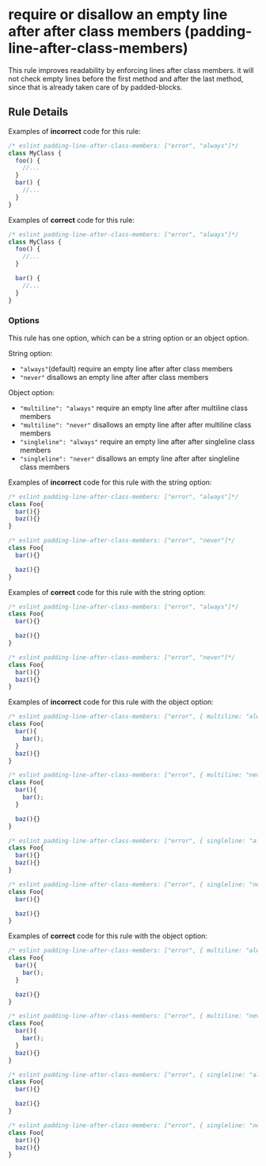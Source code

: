 # require or disallow an empty line after after class members (padding-line-after-class-members)

This rule improves readability by enforcing lines after class members. it will not check empty lines before the first method and after the last method, since that is already taken care of by padded-blocks.

## Rule Details

Examples of **incorrect** code for this rule:

```js
/* eslint padding-line-after-class-members: ["error", "always"]*/
class MyClass {
  foo() {
    //...
  }
  bar() {
    //...
  }
}
```

Examples of **correct** code for this rule:

```js
/* eslint padding-line-after-class-members: ["error", "always"]*/
class MyClass {
  foo() {
    //...
  }

  bar() {
    //...
  }
}
```

### Options

This rule has one option, which can be a string option or an object option.

String option:

* `"always"`(default) require an empty line after after class members
* `"never"` disallows an empty line after after class members

Object option:

* `"multiline": "always"` require an empty line after after multiline class members
* `"multiline": "never"` disallows an empty line after after multiline class members
* `"singleline": "always"` require an empty line after after singleline class members
* `"singleline": "never"` disallows an empty line after after singleline class members

Examples of **incorrect** code for this rule with the string option:

```js
/* eslint padding-line-after-class-members: ["error", "always"]*/
class Foo{
  bar(){}
  baz(){}
}

/* eslint padding-line-after-class-members: ["error", "never"]*/
class Foo{
  bar(){}

  baz(){}
}
```

Examples of **correct** code for this rule with the string option:

```js
/* eslint padding-line-after-class-members: ["error", "always"]*/
class Foo{
  bar(){}

  baz(){}
}

/* eslint padding-line-after-class-members: ["error", "never"]*/
class Foo{
  bar(){}
  baz(){}
}
```

Examples of **incorrect** code for this rule with the object option:

```js
/* eslint padding-line-after-class-members: ["error", { multiline: "always" }]*/
class Foo{
  bar(){
    bar();
  }
  baz(){}
}

/* eslint padding-line-after-class-members: ["error", { multiline: "never" }]*/
class Foo{
  bar(){
    bar();
  }

  baz(){}
}

/* eslint padding-line-after-class-members: ["error", { singleline: "always" }]*/
class Foo{
  bar(){}
  baz(){}
}

/* eslint padding-line-after-class-members: ["error", { singleline: "never" }]*/
class Foo{
  bar(){}

  baz(){}
}
```

Examples of **correct** code for this rule with the object option:

```js
/* eslint padding-line-after-class-members: ["error", { multiline: "always" }]*/
class Foo{
  bar(){
    bar();
  }

  baz(){}
}

/* eslint padding-line-after-class-members: ["error", { multiline: "never" }]*/
class Foo{
  bar(){
    bar();
  }
  baz(){}
}

/* eslint padding-line-after-class-members: ["error", { singleline: "always" }]*/
class Foo{
  bar(){}

  baz(){}
}

/* eslint padding-line-after-class-members: ["error", { singleline: "never" }]*/
class Foo{
  bar(){}
  baz(){}
}
```
